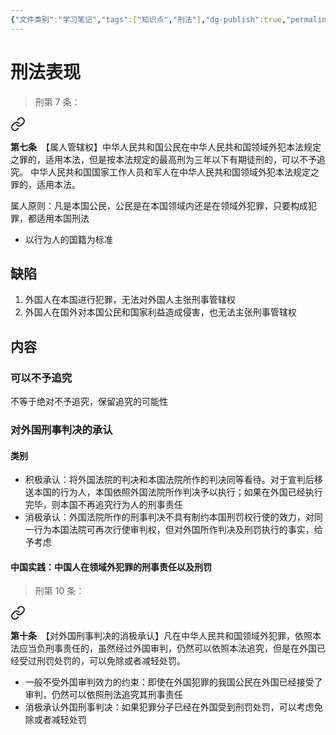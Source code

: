 ```yaml
---
{"文件类别":"学习笔记","tags":["知识点","刑法"],"dg-publish":true,"permalink":"/学习笔记studyup/刑总/属人原则/","dgPassFrontmatter":true,"created":"2024-10-30T15:16:50.899+08:00","updated":"2024-10-30T16:20:33.821+08:00"}
---
```


# 刑法表现
>刑第 7 条：
<div class="transclusion internal-embed is-loaded"><a class="markdown-embed-link" href="////#t7" aria-label="Open link"><svg xmlns="http://www.w3.org/2000/svg" width="24" height="24" viewBox="0 0 24 24" fill="none" stroke="currentColor" stroke-width="2" stroke-linecap="round" stroke-linejoin="round" class="svg-icon lucide-link"><path d="M10 13a5 5 0 0 0 7.54.54l3-3a5 5 0 0 0-7.07-7.07l-1.72 1.71"></path><path d="M14 11a5 5 0 0 0-7.54-.54l-3 3a5 5 0 0 0 7.07 7.07l1.71-1.71"></path></svg></a><div class="markdown-embed">



**第七条**　【属人管辖权】中华人民共和国公民在中华人民共和国领域外犯本法规定之罪的，适用本法，但是按本法规定的最高刑为三年以下有期徒刑的，可以不予追究。
中华人民共和国国家工作人员和军人在中华人民共和国领域外犯本法规定之罪的，适用本法。 

</div></div>


属人原则：凡是本国公民，公民是在本国领域内还是在领域外犯罪，只要构成犯罪，都适用本国刑法
- 以行为人的国籍为标准
## 缺陷
1. 外国人在本国进行犯罪，无法对外国人主张刑事管辖权
2. 外国人在国外对本国公民和国家利益造成侵害，也无法主张刑事管辖权
## 内容
### 可以不予追究
不等于绝对不予追究，保留追究的可能性
### 对外国刑事判决的承认
#### 类别
- 积极承认：将外国法院的判决和本国法院所作的判决同等看待。对于宣判后移送本国的行为人，本国依照外国法院所作判决予以执行；如果在外国已经执行完毕，则本国不再追究行为人的刑事责任
- 消极承认：外国法院所作的刑事判决不具有制约本国刑罚权行使的效力，对同一行为本国法院可再次行使审判权，但对外国所作判决及刑罚执行的事实，给予考虑
#### 中国实践：中国人在领域外犯罪的刑事责任以及刑罚
>刑第 10 条：
<div class="transclusion internal-embed is-loaded"><a class="markdown-embed-link" href="////#t10" aria-label="Open link"><svg xmlns="http://www.w3.org/2000/svg" width="24" height="24" viewBox="0 0 24 24" fill="none" stroke="currentColor" stroke-width="2" stroke-linecap="round" stroke-linejoin="round" class="svg-icon lucide-link"><path d="M10 13a5 5 0 0 0 7.54.54l3-3a5 5 0 0 0-7.07-7.07l-1.72 1.71"></path><path d="M14 11a5 5 0 0 0-7.54-.54l-3 3a5 5 0 0 0 7.07 7.07l1.71-1.71"></path></svg></a><div class="markdown-embed">



**第十条**　【对外国刑事判决的消极承认】凡在中华人民共和国领域外犯罪，依照本法应当负刑事责任的，虽然经过外国审判，仍然可以依照本法追究，但是在外国已经受过刑罚处罚的，可以免除或者减轻处罚。 

</div></div>


- 一般不受外国审判效力的约束：即使在外国犯罪的我国公民在外国已经接受了审判，仍然可以依照刑法追究其刑事责任
- 消极承认外国刑事判决：如果犯罪分子已经在外国受到刑罚处罚，可以考虑免除或者减轻处罚